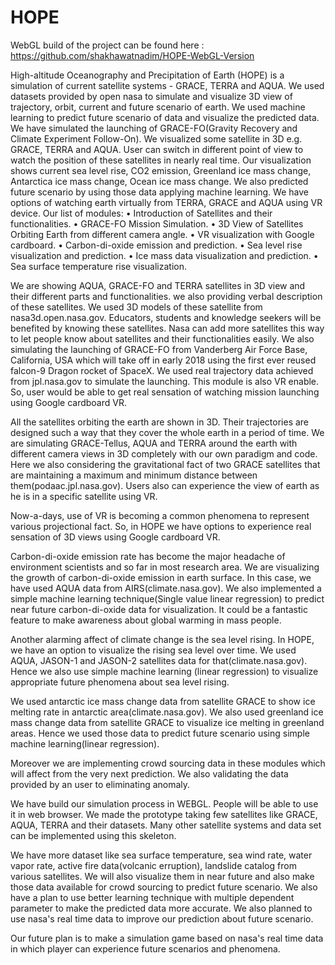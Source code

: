 # HOPE
WebGL build of the project can be found here : https://github.com/shakhawatnadim/HOPE-WebGL-Version


High-altitude Oceanography and Precipitation of Earth (HOPE) is a simulation of current satellite systems - GRACE, TERRA and AQUA. We used datasets provided by open nasa to simulate and visualize 3D view of trajectory, orbit, current and future scenario of earth. We used machine learning to predict future scenario of data and visualize the predicted data. We have simulated the launching of GRACE-FO(Gravity Recovery and Climate Experiment Follow-On). We visualized some satellite in 3D e.g. GRACE, TERRA and AQUA.  User can switch in different point of view to watch the position of these satellites in nearly real time. Our visualization shows current sea level rise, CO2 emission, Greenland ice mass change, Antarctica ice mass change, Ocean ice mass change. We also predicted future scenario by using those data applying machine learning. We have options of watching earth virtually from TERRA, GRACE and AQUA using VR device.
Our list of modules:
	•	Introduction of Satellites and their functionalities.
	•	GRACE-FO Mission Simulation.
	•	3D View of Satellites Orbiting Earth from different camera angle.
	•	VR visualization with Google cardboard.
	•	Carbon-di-oxide emission and prediction.
	•	Sea level rise visualization and prediction.
	•	Ice  mass data visualization and prediction.
	•	Sea surface temperature rise visualization.

We are showing AQUA, GRACE-FO and TERRA satellites in 3D view and their different parts and functionalities. we also providing verbal description of these satellites. We used 3D models of these satellite from nasa3d.open.nasa.gov. Educators, students and knowledge seekers will be benefited by knowing these satellites. Nasa can add more satellites this way to let people know about satellites and their functionalities easily. 
We also simulating the launching of GRACE-FO from Vanderberg Air Force Base, California, USA which will take off in early 2018 using the first ever reused falcon-9 Dragon rocket of SpaceX. We used real trajectory data achieved from jpl.nasa.gov to simulate the launching. This module is also VR enable. So, user would be able to get real sensation of watching mission launching using Google cardboard VR. 

All the satellites orbiting the earth are shown in 3D. Their trajectories are designed such a way that they cover the whole earth in a period of time. We are simulating GRACE-Tellus, AQUA and TERRA around the earth with different camera views in 3D completely with our own paradigm and code. Here we also considering the gravitational fact of two GRACE satellites that are maintaining a maximum and minimum distance between them(podaac.jpl.nasa.gov). Users also can experience the view of earth as he is in a specific satellite using VR.

Now-a-days, use of VR is becoming a common phenomena to represent various projectional fact. So, in HOPE we have options to experience real sensation of 3D views using Google cardboard VR.

Carbon-di-oxide emission rate has become the major headache of environment scientists and so far in most research area. We are visualizing the growth of carbon-di-oxide emission in earth surface. In this case, we have used AQUA data from AIRS(climate.nasa.gov). We also implemented a simple machine learning technique(Single value linear regression) to predict near future carbon-di-oxide data for visualization. It could be a fantastic feature to make awareness about global warming in mass people.

Another alarming affect of climate change is the sea level rising. In HOPE, we have an option to visualize the rising sea level over time. We used AQUA, JASON-1 and JASON-2 satellites data for that(climate.nasa.gov). Hence we also use simple machine learning (linear regression) to visualize appropriate future phenomena about sea level rising.

We used antarctic ice mass change data from satellite GRACE to show ice melting rate in antarctic area(climate.nasa.gov). We also used greenland ice mass change data from satellite GRACE to visualize ice melting in greenland areas. Hence we used those data to predict future scenario using simple machine learning(linear regression). 

Moreover we are implementing crowd sourcing data in these modules which will affect from the very next prediction. We also validating the data provided by an user to eliminating anomaly.

We have build our simulation process in WEBGL. People will be able to use it in web browser. We made the prototype taking few satellites like GRACE, AQUA, TERRA and their datasets. Many other satellite systems and data set can be implemented using this skeleton.

We have more dataset like sea surface temperature, sea wind rate, water vapor rate, active fire data(volcanic erruption), landslide catalog from various satellites. We will also visualize them in near future and also make those data available for crowd sourcing to predict future scenario. We also have a plan to use better learning technique with multiple dependent parameter to make the predicted data more accurate. We also planned to use nasa's real time data to improve our prediction about future scenario. 

Our future plan is to make a simulation game based on nasa's real time data in which player can experience future scenarios and phenomena.  


